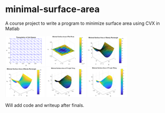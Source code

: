 # minimal-surface-area
A course project to write a program to minimize surface area using CVX in Matlab

<img src="surfaceArea1.png" alt="screenshot" width=25% height=25%> <img src="surfaceArea2.png" alt="screenshot" width=25% height=25%> 
<img src="surfaceArea3.png" alt="screenshot" width=25% height=25%> <img src="surfaceArea4.png" alt="screenshot" width=25% height=25%> 
<img src="surfaceArea5.png" alt="screenshot" width=25% height=25%> <img src="surfaceArea6.png" alt="screenshot" width=25% height=25%>

Will add code and writeup after finals.
